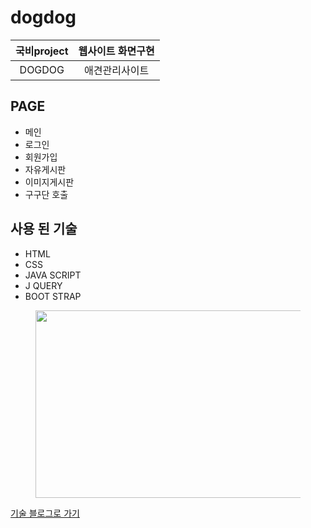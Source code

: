 # dogdog

|국비project|웹사이트 화면구현
|:--:|:--:|
|DOGDOG |애견관리사이트|



## PAGE
* 메인 
* 로그인 
* 회원가입 
* 자유게시판 
* 이미지게시판 
* 구구단 호출


## 사용 된 기술
* HTML
* CSS
* JAVA SCRIPT
* J QUERY
* BOOT STRAP

<figure>
<img src ="https://img1.daumcdn.net/thumb/R1280x0/?scode=mtistory2&fname=https%3A%2F%2Fblog.kakaocdn.net%2Fdn%2FbyQ9Id%2FbtruqE2gjr1%2FsgxN4pKAMktRXSzgszCj1k%2Fimg.png" 
     width ="500px" height="300px">   
</figure>



[기술 블로그로 가기](https://5happyman.tistory.com/)

